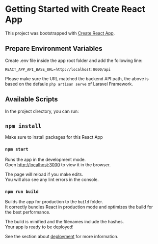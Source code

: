 # Getting Started with Create React App

This project was bootstrapped with [Create React App](https://github.com/facebook/create-react-app).

## Prepare Environment Variables

Create .env file inside the app root folder and add the following line:

`REACT_APP_API_BASE_URL=http://localhost:8000/api`

Please make sure the URL matched the backend API path, the above is based on the defaule `php artisan serve` of Laravel Framework.

## Available Scripts

In the project directory, you can run:

## `npm install`

Make sure to install packages for this React App

### `npm start`

Runs the app in the development mode.\
Open [http://localhost:3000](http://localhost:3000) to view it in the browser.

The page will reload if you make edits.\
You will also see any lint errors in the console.

### `npm run build`

Builds the app for production to the `build` folder.\
It correctly bundles React in production mode and optimizes the build for the best performance.

The build is minified and the filenames include the hashes.\
Your app is ready to be deployed!

See the section about [deployment](https://facebook.github.io/create-react-app/docs/deployment) for more information.

